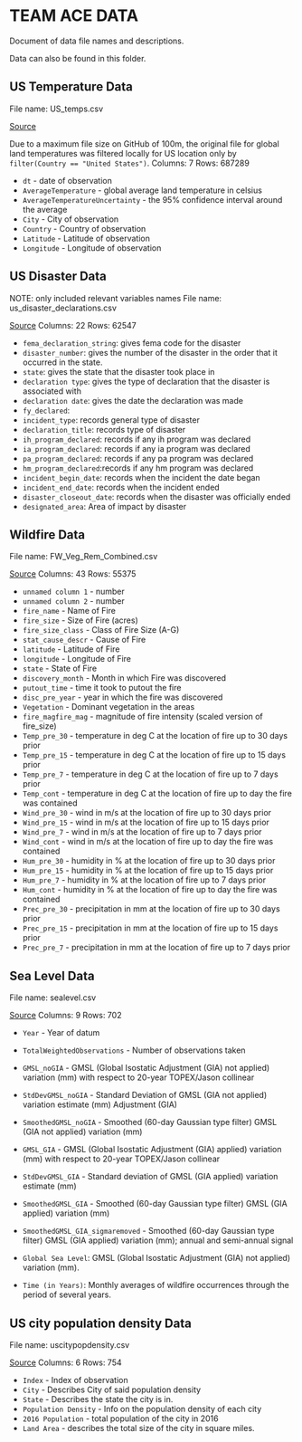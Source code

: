 # TEAM ACE DATA

Document of data file names and descriptions. 

Data can also be found in this folder.


## US Temperature Data
File name: US_temps.csv

[Source](https://www.kaggle.com/berkeleyearth/climate-change-earth-surface-temperature-data)

Due to a maximum file size on GitHub of 100m, the original file for global land temperatures was filtered locally for US location only by `filter(Country == "United States")`.
Columns: 7
Rows: 687289

- `dt` - date of observation
- `AverageTemperature` - global average land temperature in celsius
- `AverageTemperatureUncertainty` - the 95% confidence interval around the average
- `City` - City of observation
- `Country` - Country of observation
- `Latitude` - Latitude of observation
- `Longitude` - Longitude of observation

## US Disaster Data
NOTE: only included relevant variables names
File name: us_disaster_declarations.csv

[Source](https://www.kaggle.com/headsortails/us-natural-disaster-declarations/version/72)
Columns: 22
Rows: 62547

- `fema_declaration_string`: gives fema code for the disaster
- `disaster_number`: gives the number of the disaster in the order that it occurred in the state.
- `state`: gives the state that the disaster took place in
- `declaration type`: gives the type of declaration that the disaster is associated with
- `declaration date`: gives the date the declaration was made
- `fy_declared`: 
- `incident_type`: records general type of disaster
- `declaration_title`: records type of disaster 
- `ih_program_declared`: records if any ih program was declared
- `ia_program_declared`: records if any ia program was declared
- `pa_program_declared`: records if any pa program was declared
- `hm_program_declared`:records if any hm program was declared
- `incident_begin_date`: records when the incident the date began
- `incident_end_date`: records when the incident ended
- `disaster_closeout_date`: records when the disaster was officially ended
- `designated_area`: Area of impact by disaster


## Wildfire Data
File name: FW_Veg_Rem_Combined.csv

[Source](https://www.kaggle.com/capcloudcoder/us-wildfire-data-plus-other-attributes)
Columns: 43
Rows: 55375

- `unnamed column 1` - number
- `unnamed column 2` - number
- `fire_name` - Name of Fire
- `fire_size` - Size of Fire (acres)
- `fire_size_class` - Class of Fire Size (A-G)
- `stat_cause_descr` - Cause of Fire
- `latitude` - Latitude of Fire
- `longitude` - Longitude of Fire
- `state` - State of Fire
- `discovery_month` - Month in which Fire was discovered
- `putout_time` - time it took to putout the fire
- `disc_pre_year` - year in which the fire was discovered
- `Vegetation` - Dominant vegetation in the areas 
- `fire_magfire_mag` - magnitude of fire intensity (scaled version of fire_size)
- `Temp_pre_30` - temperature in deg C at the location of fire up to 30 days prior
- `Temp_pre_15` - temperature in deg C at the location of fire up to 15 days prior
- `Temp_pre_7` - temperature in deg C at the location of fire up to 7 days prior
- `Temp_cont` - temperature in deg C at the location of fire up to day the fire was contained
- `Wind_pre_30` - wind in m/s at the location of fire up to 30 days prior
- `Wind_pre_15` - wind in m/s at the location of fire up to 15 days prior
- `Wind_pre_7` - wind in m/s at the location of fire up to 7 days prior
- `Wind_cont` - wind in m/s at the location of fire up to day the fire was contained
- `Hum_pre_30` - humidity in % at the location of fire up to 30 days prior
- `Hum_pre_15` - humidity in % at the location of fire up to 15 days prior
- `Hum_pre_7` - humidity in % at the location of fire up to 7 days prior
- `Hum_cont` - humidity in % at the location of fire up to day the fire was contained
- `Prec_pre_30` - precipitation in mm at the location of fire up to 30 days prior
- `Prec_pre_15` - precipitation in mm at the location of fire up to 15 days prior
- `Prec_pre_7` - precipitation in mm at the location of fire up to 7 days prior


## Sea Level Data
File name: sealevel.csv

[Source](https://www.kaggle.com/kkhandekar/global-sea-level-1993-2021)
Columns: 9
Rows: 702

- `Year` - Year of datum
- `TotalWeightedObservations` - Number of observations taken
- `GMSL_noGIA` - GMSL (Global Isostatic Adjustment (GIA) not applied) variation (mm) with respect to 20-year TOPEX/Jason collinear 
- `StdDevGMSL_noGIA` - Standard Deviation of GMSL (GIA not applied) variation estimate (mm) Adjustment (GIA)
- `SmoothedGMSL_noGIA` - Smoothed (60-day Gaussian type filter) GMSL (GIA not applied) variation (mm)
- `GMSL_GIA` - GMSL (Global Isostatic Adjustment (GIA) applied) variation (mm) with respect to 20-year TOPEX/Jason collinear 
- `StdDevGMSL_GIA` - Standard deviation of GMSL (GIA applied) variation estimate (mm)
- `SmoothedGMSL_GIA` - Smoothed (60-day Gaussian type filter) GMSL (GIA applied) variation (mm)
- `SmoothedGMSL_GIA_sigmaremoved` - Smoothed (60-day Gaussian type filter) GMSL (GIA applied) variation (mm); annual and semi-annual signal 

- `Global Sea Level`: GMSL (Global Isostatic Adjustment (GIA) not applied) variation (mm).
- `Time (in Years)`: Monthly averages of wildfire occurrences through the period of several years.


## US city population density Data
File name: uscitypopdensity.csv

[Source](https://www.kaggle.com/mmcgurr/us-city-population-densities)
Columns: 6
Rows: 754

- `Index` - Index of observation
- `City` - Describes City of said population density
- `State` - Describes the state the city is in. 
- `Population Density` - Info on the population density of each city 
- `2016 Population` - total population of the city in 2016
- `Land Area` - describes the total size of the city in square miles. 



